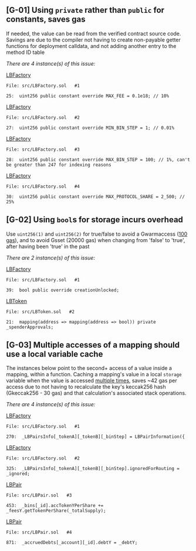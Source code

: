 ## [G-01] Using `private` rather than `public` for constants, saves gas

If needed, the value can be read from the verified contract source code. Savings are due to the compiler not having to create non-payable getter functions for deployment calldata, and not adding another entry to the method ID table

_There are 4 instance(s) of this issue:_

[LBFactory](https://github.com/code-423n4/2022-10-traderjoe/blob/79f25d48b907f9d0379dd803fc2abc9c5f57db93/src/LBFactory.sol#L25)

```
File: src/LBFactory.sol   #1

25:  uint256 public constant override MAX_FEE = 0.1e18; // 10%   
```

[LBFactory](https://github.com/code-423n4/2022-10-traderjoe/blob/79f25d48b907f9d0379dd803fc2abc9c5f57db93/src/LBFactory.sol#L27)

```
File: src/LBFactory.sol   #2

27:  uint256 public constant override MIN_BIN_STEP = 1; // 0.01%  
```

[LBFactory](https://github.com/code-423n4/2022-10-traderjoe/blob/79f25d48b907f9d0379dd803fc2abc9c5f57db93/src/LBFactory.sol#L28)

```
File: src/LBFactory.sol   #3

28:  uint256 public constant override MAX_BIN_STEP = 100; // 1%, can't be greater than 247 for indexing reasons 
```

[LBFactory](https://github.com/code-423n4/2022-10-traderjoe/blob/79f25d48b907f9d0379dd803fc2abc9c5f57db93/src/LBFactory.sol#L30)

```
File: src/LBFactory.sol   #4

30:  uint256 public constant override MAX_PROTOCOL_SHARE = 2_500; // 25%   
```

## [G-02] Using `bool`s for storage incurs overhead

Use `uint256(1)` and `uint256(2)` for true/false to avoid a Gwarmaccess ([100 gas](https://gist.github.com/IllIllI000/1b70014db712f8572a72378321250058)), and to avoid Gsset (20000 gas) when changing from 'false' to 'true', after having been 'true' in the past

_There are 2 instance(s) of this issue:_

[LBFactory](https://github.com/code-423n4/2022-10-traderjoe/blob/79f25d48b907f9d0379dd803fc2abc9c5f57db93/src/LBFactory.sol#L39)

```
File: src/LBFactory.sol   #1

39:  bool public override creationUnlocked;
```

[LBToken](https://github.com/code-423n4/2022-10-traderjoe/blob/79f25d48b907f9d0379dd803fc2abc9c5f57db93/src/LBToken.sol#L21)

```
File: src/LBToken.sol   #2

21:  mapping(address => mapping(address => bool)) private _spenderApprovals;
```

## [G-03] Multiple accesses of a mapping should use a local variable cache

The instances below point to the second+ access of a value inside a mapping, within a function. Caching a mapping's value in a local `storage` variable when the value is accessed [multiple times](https://gist.github.com/IllIllI000/ec23a57daa30a8f8ca8b9681c8ccefb0), saves ~42 gas per access due to not having to recalculate the key's keccak256 hash (Gkeccak256 - 30 gas) and that calculation's associated stack operations.

_There are 4 instance(s) of this issue:_

[LBFactory](https://github.com/code-423n4/2022-10-traderjoe/blob/79f25d48b907f9d0379dd803fc2abc9c5f57db93/src/LBFactory.sol#L270)

```
File: src/LBFactory.sol   #1

270:  _LBPairsInfo[_tokenA][_tokenB][_binStep] = LBPairInformation({ 
```

[LBFactory](https://github.com/code-423n4/2022-10-traderjoe/blob/79f25d48b907f9d0379dd803fc2abc9c5f57db93/src/LBFactory.sol#L325)

```
File: src/LBFactory.sol   #2

325:  _LBPairsInfo[_tokenA][_tokenB][_binStep].ignoredForRouting = _ignored; 
```

[LBPair](https://github.com/code-423n4/2022-10-traderjoe/blob/79f25d48b907f9d0379dd803fc2abc9c5f57db93/src/LBPair.sol#L453)

```
File: src/LBPair.sol   #3

453:  _bins[_id].accTokenYPerShare += _feesY.getTokenPerShare(_totalSupply); 
```

[LBPair](https://github.com/code-423n4/2022-10-traderjoe/blob/79f25d48b907f9d0379dd803fc2abc9c5f57db93/src/LBPair.sol#L453)

```
File: src/LBPair.sol   #4

871:  _accruedDebts[_account][_id].debtY = _debtY; 
```
